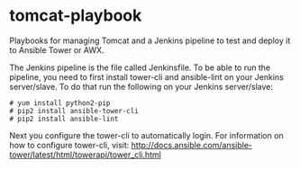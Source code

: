 # tomcat-playbook
Playbooks for managing Tomcat and a Jenkins pipeline to test and deploy it to Ansible Tower or AWX.

The Jenkins pipeline is the file called Jenkinsfile.
To be able to run the pipeline, you need to first install tower-cli and ansible-lint on your Jenkins server/slave. To do that run the following on your Jenkins server/slave:
```
# yum install python2-pip
# pip2 install ansible-tower-cli
# pip2 install ansible-lint
```
Next you configure the tower-cli to automatically login. For information on how to configure tower-cli, visit: http://docs.ansible.com/ansible-tower/latest/html/towerapi/tower_cli.html
